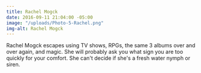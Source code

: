 ```yaml
---
title: Rachel Mogck
date: 2016-09-11 21:04:00 -05:00
image: "/uploads/Photo-5-Rachel.png"
img-alt: Rachel Mogck
---
```


Rachel Mogck escapes using TV shows, RPGs, the same 3 albums over and over again, and magic. She will probably ask you what sign you are too quickly for your comfort. She can't decide if she's a fresh water nymph or siren.